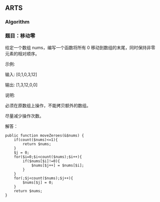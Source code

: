 ## ARTS

### Algorithm

### 题目：移动零

给定一个数组 nums，编写一个函数将所有 0 移动到数组的末尾，同时保持非零元素的相对顺序。

示例:

输入: [0,1,0,3,12]

输出: [1,3,12,0,0]

说明:

必须在原数组上操作，不能拷贝额外的数组。

尽量减少操作次数。

解答：

```
public function moveZeroes(&$nums) {
    if(count($nums)<=1){
        return $nums;
    }
    $j = 0;
    for($i=0;$i<count($nums);$i++){
        if($nums[$i]!=0){
            $nums[$j++] = $nums[$i];
        }
    }
    for(;$j<count($nums);$j++){
        $nums[$j] = 0;
    }
    return $nums;
}
```
